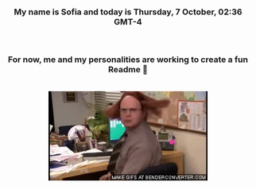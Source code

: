 


<div align="center">
<h3 >My name is Sofia and today is Thursday, 7 October, 02:36 GMT-4</h3><br>
<h3 >For now, me and my personalities are working to create a fun Readme 👋
</h3><br>
<img src='img/dwight.gif' alt='working...'/>
</div>
